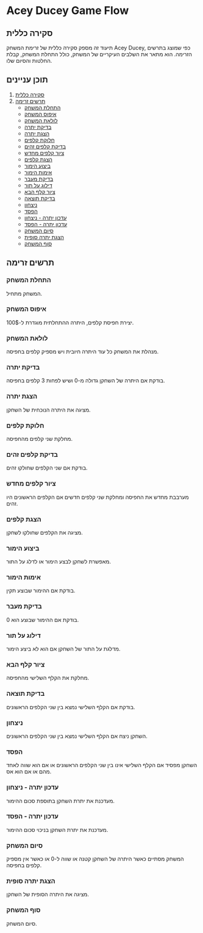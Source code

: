 # Acey Ducey Game Flow

## סקירה כללית

תיעוד זה מספק סקירה כללית של זרימת המשחק Acey Ducey, כפי שמוצג בתרשים הזרימה. הוא מתאר את השלבים העיקריים של המשחק, כולל התחלת המשחק, קבלת החלטות והסיום שלו.

## תוכן עניינים

1.  [סקירה כללית](#סקירה-כללית)
2.  [תרשים זרימה](#תרשים-זרימה)
    - [התחלת המשחק](#התחלת-המשחק)
    - [איפוס המשחק](#איפוס-המשחק)
    - [לולאת המשחק](#לולאת-המשחק)
    - [בדיקת יתרה](#בדיקת-יתרה)
    - [הצגת יתרה](#הצגת-יתרה)
    - [חלוקת קלפים](#חלוקת-קלפים)
    - [בדיקת קלפים זהים](#בדיקת-קלפים-זהים)
    - [ציור קלפים מחדש](#ציור-קלפים-מחדש)
    - [הצגת קלפים](#הצגת-קלפים)
    - [ביצוע הימור](#ביצוע-הימור)
    - [אימות הימור](#אימות-הימור)
    - [בדיקת מעבר](#בדיקת-מעבר)
    - [דילוג על תור](#דילוג-על-תור)
    - [ציור קלף הבא](#ציור-קלף-הבא)
    - [בדיקת תוצאה](#בדיקת-תוצאה)
    - [ניצחון](#ניצחון)
    - [הפסד](#הפסד)
    - [עדכון יתרה - ניצחון](#עדכון-יתרה---ניצחון)
    - [עדכון יתרה - הפסד](#עדכון-יתרה---הפסד)
    - [סיום המשחק](#סיום-המשחק)
    - [הצגת יתרה סופית](#הצגת-יתרה-סופית)
    - [סוף המשחק](#סוף-המשחק)

## תרשים זרימה

### התחלת המשחק
 
המשחק מתחיל.

### איפוס המשחק
 
יצירת חפיסת קלפים, היתרה ההתחלתית מוגדרת ל-100$.

### לולאת המשחק
 
מנהלת את המשחק כל עוד היתרה חיובית ויש מספיק קלפים בחפיסה.

### בדיקת יתרה
 
בודקת אם היתרה של השחקן גדולה מ-0 ושיש לפחות 3 קלפים בחפיסה.

### הצגת יתרה
 
מציגה את היתרה הנוכחית של השחקן.

### חלוקת קלפים
 
מחלקת שני קלפים מהחפיסה.

### בדיקת קלפים זהים
 
בודקת אם שני הקלפים שחולקו זהים.

### ציור קלפים מחדש
 
מערבבת מחדש את החפיסה ומחלקת שני קלפים חדשים אם הקלפים הראשונים היו זהים.

### הצגת קלפים
 
מציגה את הקלפים שחולקו לשחקן.

### ביצוע הימור
 
מאפשרת לשחקן לבצע הימור או לדלג על התור.

### אימות הימור
 
בודקת אם ההימור שבוצע תקין.

### בדיקת מעבר
 
בודקת אם ההימור שבוצע הוא 0.

### דילוג על תור
 
מדלגת על התור של השחקן אם הוא לא ביצע הימור.

### ציור קלף הבא
 
מחלקת את הקלף השלישי מהחפיסה.

### בדיקת תוצאה
 
בודקת אם הקלף השלישי נמצא בין שני הקלפים הראשונים.

### ניצחון
 
השחקן ניצח אם הקלף השלישי נמצא בין שני הקלפים הראשונים.

### הפסד
 
השחקן מפסיד אם הקלף השלישי אינו בין שני הקלפים הראשונים או אם הוא שווה לאחד מהם או אם הוא אס.

### עדכון יתרה - ניצחון
 
מעדכנת את יתרת השחקן בתוספת סכום ההימור.

### עדכון יתרה - הפסד
 
מעדכנת את יתרת השחקן בניכוי סכום ההימור.

### סיום המשחק
 
המשחק מסתיים כאשר היתרה של השחקן קטנה או שווה ל-0 או כאשר אין מספיק קלפים בחפיסה.

### הצגת יתרה סופית
 
מציגה את היתרה הסופית של השחקן.

### סוף המשחק
 
סיום המשחק.